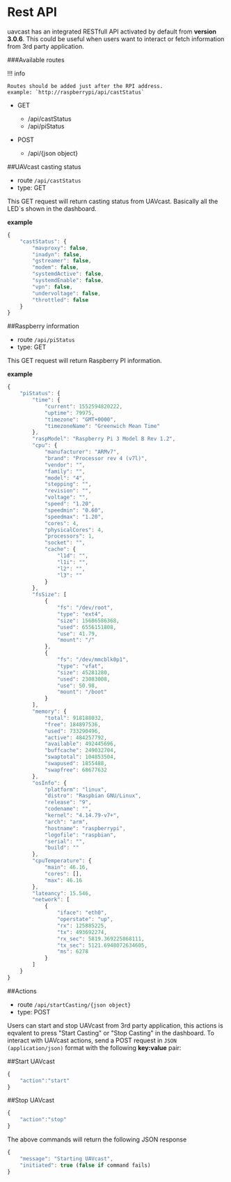 # Rest API

uavcast has an integrated RESTfull API activated by default from **version 3.0.6**. This could be useful when users want to interact or fetch information from 3rd party application.

###Available routes

!!! info

    Routes should be added just after the RPI address.
    example: `http://raspberrypi/api/castStatus`

- GET

  - /api/castStatus
  - /api/piStatus

- POST
  - /api/{json object}

##UAVcast casting status

- route `/api/castStatus`
- type: GET

This GET request will return casting status from UAVcast. Basically all the LED`s shown in the dashboard.

**example**

```js
{
    "castStatus": {
        "mavproxy": false,
        "inadyn": false,
        "gstreamer": false,
        "modem": false,
        "systemdActive": false,
        "systemdEnable": false,
        "vpn": false,
        "undervoltage": false,
        "throttled": false
    }
}
```

##Raspberry information

- route `/api/piStatus`
- type: GET

This GET request will return Raspberry PI information.

**example**

```js
{
    "piStatus": {
        "time": {
            "current": 1552594820222,
            "uptime": 79975,
            "timezone": "GMT+0000",
            "timezoneName": "Greenwich Mean Time"
        },
        "raspModel": "Raspberry Pi 3 Model B Rev 1.2",
        "cpu": {
            "manufacturer": "ARMv7",
            "brand": "Processor rev 4 (v7l)",
            "vendor": "",
            "family": "",
            "model": "4",
            "stepping": "",
            "revision": "",
            "voltage": "",
            "speed": "1.20",
            "speedmin": "0.60",
            "speedmax": "1.20",
            "cores": 4,
            "physicalCores": 4,
            "processors": 1,
            "socket": "",
            "cache": {
                "l1d": "",
                "l1i": "",
                "l2": "",
                "l3": ""
            }
        },
        "fsSize": [
            {
                "fs": "/dev/root",
                "type": "ext4",
                "size": 15686586368,
                "used": 6556151808,
                "use": 41.79,
                "mount": "/"
            },
            {
                "fs": "/dev/mmcblk0p1",
                "type": "vfat",
                "size": 45281280,
                "used": 23083008,
                "use": 50.98,
                "mount": "/boot"
            }
        ],
        "memory": {
            "total": 918188032,
            "free": 184897536,
            "used": 733290496,
            "active": 484257792,
            "available": 492445696,
            "buffcache": 249032704,
            "swaptotal": 104853504,
            "swapused": 1855488,
            "swapfree": 68677632
        },
        "osInfo": {
            "platform": "linux",
            "distro": "Raspbian GNU/Linux",
            "release": "9",
            "codename": "",
            "kernel": "4.14.79-v7+",
            "arch": "arm",
            "hostname": "raspberrypi",
            "logofile": "raspbian",
            "serial": "",
            "build": ""
        },
        "cpuTemperature": {
            "main": 46.16,
            "cores": [],
            "max": 46.16
        },
        "lateancy": 15.546,
        "network": [
            {
                "iface": "eth0",
                "operstate": "up",
                "rx": 125885225,
                "tx": 493692274,
                "rx_sec": 5819.369225868111,
                "tx_sec": 5121.6948072634605,
                "ms": 6278
            }
        ]
    }
}
```

##Actions

- route `/api/startCasting/{json object}`
- type: POST

Users can start and stop UAVcast from 3rd party application, this actions is eqvalent to press "Start Casting" or "Stop Casting" in the dashboard.
To interact with UAVcast actions, send a POST request in `JSON (application/json)` format with the following **key:value** pair:

##Start UAVcast

```js
{
    "action":"start"
}
```

##Stop UAVcast

```js
{
    "action":"stop"
}
```

The above commands will return the following JSON response

```js
{
    "message": "Starting UAVcast",
    "initiated": true (false if command fails)
}
```
